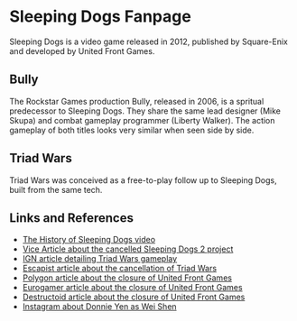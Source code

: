 # Sleeping Dogs Fanpage

Sleeping Dogs is a video game released in 2012, published by Square-Enix and developed by United Front Games.

## Bully

The Rockstar Games production Bully, released in 2006, is a spritual predecessor to Sleeping Dogs. They share the same lead designer (Mike Skupa) and combat gameplay programmer (Liberty Walker). The action gameplay of both titles looks very similar when seen side by side.

## Triad Wars

Triad Wars was conceived as a free-to-play follow up to Sleeping Dogs, built from the same tech.

## Links and References

* [The History of Sleeping Dogs video](https://www.youtube.com/watch?v=aMANc13VQXM)
* [Vice Article about the cancelled Sleeping Dogs 2 project](https://www.vice.com/en_us/article/4w3bmj/inside-the-ambitious-sleeping-dogs-sequel-well-never-get-to-play)
* [IGN article detailing Triad Wars gameplay](https://ca.ign.com/articles/2015/04/06/triad-wars-brings-sleeping-dogs-gang-warfare-online)
* [Escapist article about the cancellation of Triad Wars](http://www.escapistmagazine.com/news/view/165645-Sleeping-Dogs-Triad-Wars-Canceled)
* [Polygon article about the closure of United Front Games](http://www.polygon.com/2016/10/17/13311832/united-front-games-closure-sleeping-dogs-smash-and-grab)
* [Eurogamer article about the closure of United Front Games](http://www.eurogamer.net/articles/2016-10-18-sounds-like-sleeping-dogs-developer-united-front-games-has-shut-down)
* [Destructoid article about the closure of United Front Games](https://www.destructoid.com/report-sleeping-dogs-developer-united-front-games-has-closed-393843.phtml)
* [Instagram about Donnie Yen as Wei Shen](https://www.instagram.com/p/BewViyUn9Qb/)
